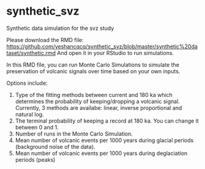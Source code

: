 # synthetic_svz
Synthetic data simulation for the svz study

Please download the RMD file:
https://github.com/yeshancqcq/synthetic_svz/blob/master/synthetic%20dataset/synthetic.rmd
And open it in your RStudio to run simulations.

In this RMD file, you can run Monte Carlo Simulations to simulate the preservation of volcanic signals over time based on your own inputs.

Options include:
1. Type of the fitting methods between current and 180 ka which determines the probability of keeping/dropping a volcanic signal. Currently, 3 methods are availabe: linear, inverse proportional and natural log.
2. The terminal probability of keeping a record at 180 ka. You can change it between 0 and 1.
3. Number of runs in the Monte Carlo Simulation.
4. Mean number of volcanic events per 1000 years during glacial periods (background noise of the data).
5. Mean number of volcanic events per 1000 years during deglaciation periods (peaks)
